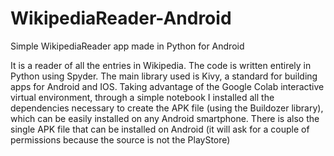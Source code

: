 # WikipediaReader-Android
Simple WikipediaReader app made in Python for Android


It is a reader of all the entries in Wikipedia. The code is written entirely in Python using Spyder. The main library used is Kivy, a standard for building apps for Android and IOS. Taking advantage of the Google Colab interactive virtual environment, through a simple notebook I installed all the dependencies necessary to create the APK file (using the Buildozer library), which can be easily installed on any Android smartphone.
There is also the single APK file that can be installed on Android (it will ask for a couple of permissions because the source is not the PlayStore)
